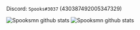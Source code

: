 
Discord: `Spooks#3037` (430387492005347329)

![Spooksmn github stats](https://github-readme-stats.vercel.app/api?username=mhpk&show_icons=true&theme=dark&count_private=true&include_all_commits=true)
![Spooksmn github stats](https://github-readme-stats.vercel.app/api?username=mhpk&show_icons=true&theme=midnight&count_private=true&include_all_commits=true)
